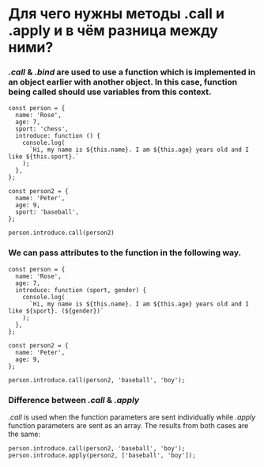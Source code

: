 # Для чего нужны методы .call и .apply и в чём разница между ними?

### _.call_ & _.bind_ are used to use a function which is implemented in an object earlier with another object. In this  case, function being called should use variables from this context.

```
const person = {
  name: 'Rose',
  age: 7,
  sport: 'chess',
  introduce: function () {
    console.log(
      `Hi, my name is ${this.name}. I am ${this.age} years old and I like ${this.sport}.`
    );
  },
};

const person2 = {
  name: 'Peter',
  age: 9,
  sport: 'baseball',
};

person.introduce.call(person2)
```

### We can pass attributes to the function in the following way.

```
const person = {
  name: 'Rose',
  age: 7,
  introduce: function (sport, gender) {
    console.log(
      `Hi, my name is ${this.name}. I am ${this.age} years old and I like ${sport}. (${gender})`
    );
  },
};

const person2 = {
  name: 'Peter',
  age: 9,
};

person.introduce.call(person2, 'baseball', 'boy');
```

### Difference between _.call_ & _.apply_

_.call_ is used when the function parameters are sent individually while _.apply_ function parameters are sent as an array. The results from both cases are the same:

```
person.introduce.call(person2, 'baseball', 'boy');
person.introduce.apply(person2, ['baseball', 'boy']);
```
